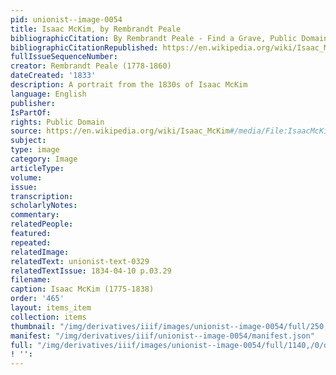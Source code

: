 ```yaml
---
pid: unionist--image-0054
title: Isaac McKim, by Rembrandt Peale
bibliographicCitation: By Rembrandt Peale - Find a Grave, Public Domain, https://commons.wikimedia.org/w/index.php?curid=23184516
bibliographicCitationRepublished: https://en.wikipedia.org/wiki/Isaac_McKim#/media/File:IsaacMcKim.jpg
fullIssueSequenceNumber: 
creator: Rembrandt Peale (1778-1860)
dateCreated: '1833'
description: A portrait from the 1830s of Isaac McKim
language: English
publisher: 
IsPartOf: 
rights: Public Domain
source: https://en.wikipedia.org/wiki/Isaac_McKim#/media/File:IsaacMcKim.jpg
subject: 
type: image
category: Image
articleType: 
volume: 
issue: 
transcription: 
scholarlyNotes: 
commentary: 
relatedPeople: 
featured: 
repeated: 
relatedImage: 
relatedText: unionist-text-0329
relatedTextIssue: 1834-04-10 p.03.29
filename: 
caption: Isaac McKim (1775-1838)
order: '465'
layout: items_item
collection: items
thumbnail: "/img/derivatives/iiif/images/unionist--image-0054/full/250,/0/default.jpg"
manifest: "/img/derivatives/iiif/unionist--image-0054/manifest.json"
full: "/img/derivatives/iiif/images/unionist--image-0054/full/1140,/0/default.jpg"
! '': 
---
```

